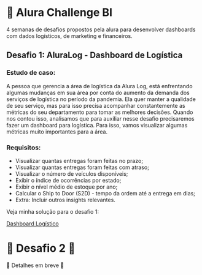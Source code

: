 # 🤿 Alura Challenge BI

4 semanas de desafios propostos pela alura para desenvolver dashboards com dados logísticos, de marketing e financeiros.



## Desafio 1: AluraLog - Dashboard de Logística

### Estudo de caso:

A pessoa que gerencia a área de logística da Alura Log, está enfrentando algumas mudanças em sua área por conta do aumento da demanda dos serviços de logística no período da pandemia. Ela quer manter a qualidade de seu serviço, mas para isso precisa acompanhar constantemente as métricas do seu departamento para tomar as melhores decisões. Quando nos contou isso, analisamos que para auxiliar nesse desafio precisaremos fazer um dashboard para logística. Para isso, vamos visualizar algumas métricas muito importantes para a área.

### Requisitos:
<ul>
  <li>Visualizar quantas entregas foram feitas no prazo;</li>
  <li>Visualizar quantas entregas foram feitas com atraso;</li>
  <li>Visualizar o número de veículos disponíveis;</li>
  <li>Exibir o índice de ocorrências por estado;</li>
  <li>Exibir o nível médio de estoque por ano;</li>
  <li>Calcular o Ship to Door (S2D) - tempo da ordem até a entrega em dias;</li>
  <li>Extra: Incluir outros insights relevantes.</li>
</ul>


Veja minha solução para o desafio 1:

[Dashboard Logístico](https://github.com/AlysterF/alura-challengeBI/tree/main/Desafio%201%20-%20AluraLog)





# 🚧 Desafio 2 🚧

🚧 Detalhes em breve 🚧
